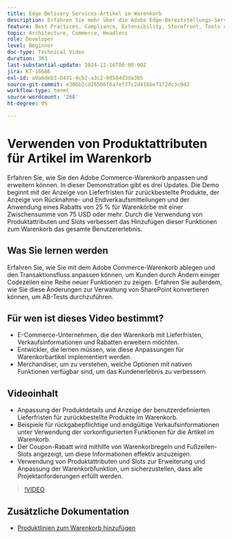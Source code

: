 ```yaml
---
title: Edge Delivery Services-Artikel im Warenkorb
description: Erfahren Sie mehr über die Adobe Edge-Bereitstellungs-Services und die Verwendung von Produktattributen zur Anzeige neuer Informationen zu Warenkorbartikeln.
feature: Best Practices, Compliance, Extensibility, Storefront, Tools and External Services
topic: Architecture, Commerce, Headless
role: Developer
level: Beginner
doc-type: Technical Video
duration: 363
last-substantial-update: 2024-12-16T00:00:00Z
jira: KT-16686
exl-id: a9a6deb3-6431-4cb2-a3c2-0d584d3da3b5
source-git-commit: e306b2cd26506f6a7ef37c2d416be7172dc3c0d2
workflow-type: tm+mt
source-wordcount: '268'
ht-degree: 0%

---
```


# Verwenden von Produktattributen für Artikel im Warenkorb

Erfahren Sie, wie Sie den Adobe Commerce-Warenkorb anpassen und erweitern können. In dieser Demonstration gibt es drei Updates.  Die Demo beginnt mit der Anzeige von Lieferfristen für zurückbestellte Produkte, der Anzeige von Rücknahme- und Endverkaufsmitteilungen und der Anwendung eines Rabatts von 25 % für Warenkörbe mit einer Zwischensumme von 75 USD oder mehr. Durch die Verwendung von Produktattributen und Slots verbessert das Hinzufügen dieser Funktionen zum Warenkorb das gesamte Benutzererlebnis.

## Was Sie lernen werden

Erfahren Sie, wie Sie mit dem Adobe Commerce-Warenkorb ablegen und den Transaktionsfluss anpassen können, um Kunden durch Ändern einiger Codezeilen eine Reihe neuer Funktionen zu zeigen.  Erfahren Sie außerdem, wie Sie diese Änderungen zur Verwaltung von SharePoint konvertieren können, um AB-Tests durchzuführen.

## Für wen ist dieses Video bestimmt?

* E-Commerce-Unternehmen, die den Warenkorb mit Lieferfristen, Verkaufsinformationen und Rabatten erweitern möchten.
* Entwickler, die lernen müssen, wie diese Anpassungen für Warenkorbartikel implementiert werden.
* Merchandiser, um zu verstehen, welche Optionen mit nativen Funktionen verfügbar sind, um das Kundenerlebnis zu verbessern.

## Videoinhalt

* Anpassung der Produktdetails und Anzeige der benutzerdefinierten Lieferfristen für zurückbestellte Produkte im Warenkorb.
* Beispiele für rückgabepflichtige und endgültige Verkaufsinformationen unter Verwendung der vorkonfigurierten Funktionen für die Artikel im Warenkorb.
* Der Coupon-Rabatt wird mithilfe von Warenkorbregeln und Fußzeilen-Slots angezeigt, um diese Informationen effektiv anzuzeigen.
* Verwendung von Produktattributen und Slots zur Erweiterung und Anpassung der Warenkorbfunktion, um sicherzustellen, dass alle Projektanforderungen erfüllt werden.

>[!VIDEO](https://video.tv.adobe.com/v/3441114?learn=on)


## Zusätzliche Dokumentation

* [Produktlinien zum Warenkorb hinzufügen](https://experienceleague.adobe.com/developer/commerce/storefront/dropins/cart/tutorials/add-product-lines-to-cart-summary/)